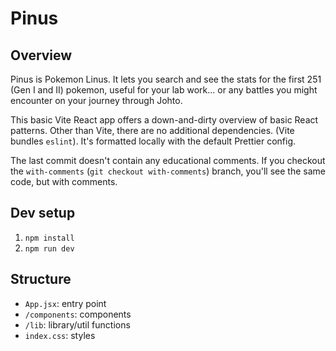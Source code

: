 # Pinus

## Overview

Pinus is Pokemon Linus. It lets you search and see the stats for the first 251 (Gen I and II) pokemon, useful for your lab work... or any battles you might encounter on your journey through Johto.

This basic Vite React app offers a down-and-dirty overview of basic React patterns. Other than Vite, there are no additional dependencies. (Vite bundles `eslint`). It's formatted locally with the default Prettier config.

The last commit doesn't contain any educational comments. If you checkout the `with-comments` (`git checkout with-comments`) branch, you'll see the same code, but with comments.

## Dev setup

1. `npm install`
2. `npm run dev`

## Structure

- `App.jsx`: entry point
- `/components`: components
- `/lib`: library/util functions
- `index.css`: styles
